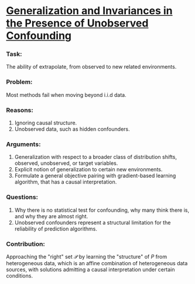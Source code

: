 # [Generalization and Invariances in the Presence of Unobserved Confounding](https://arxiv.org/abs/2007.10653)

### Task:
The ability of extrapolate, from observed to new related environments.

### Problem:
Most methods fail when moving beyond i.i.d data.

### Reasons:
1) Ignoring causal structure.
2) Unobserved data, such as hidden confounders.

### Arguments:
1) Generalization with respect to a broader class of distribution shifts, observed, unobserved, or target variables.
2) Explicit notion of generalization to certain new environments.
3) Formulate a general objective pairing with gradient-based learning algorithm, that has a causal interpretation.

### Questions:
1) Why there is no statistical test for confounding, why many think there is, and why they are almost right.
2) Unobserved confounders represent a structural limitation for the reliability of prediction algorithms.

### Contribution:
Approaching the "right" set $\mathcal{P}$ by learning the "structure" of $P$ from heterogeneous data, which is an affine combination of heterogeneous data sources, with solutions admitting a causal interpretation under certain conditions.
